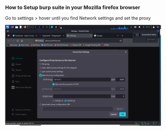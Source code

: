 
### How to Setup burp suite in your Mozilla firefox browser

Go to settings > hover until you find Network settings and set the proxy

![Alt](Burpsuite_proxy.png)

